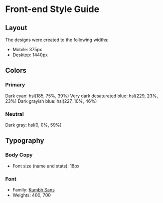 # Front-end Style Guide

## Layout

The designs were created to the following widths:

-   Mobile: 375px
-   Desktop: 1440px

## Colors

### Primary

Dark cyan: hsl(185, 75%, 39%)
Very dark desaturated blue: hsl(229, 23%, 23%)
Dark grayish blue: hsl(227, 10%, 46%)

### Neutral

Dark gray: hsl(0, 0%, 59%)

## Typography

### Body Copy

-   Font size (name and stats): 18px

### Font

-   Family: [Kumbh Sans](https://fonts.google.com/specimen/Kumbh+Sans)
-   Weights: 400, 700
